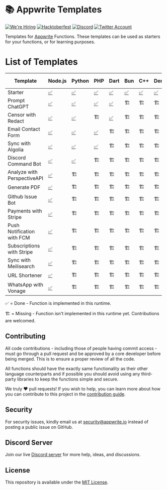 # 📚 Appwrite Templates

[![We're Hiring](https://img.shields.io/static/v1?label=We're&message=Hiring&color=blue&style=flat-square)](https://appwrite.io/company/careers)
[![Hacktoberfest](https://img.shields.io/static/v1?label=hacktoberfest&message=ready&color=191120&style=flat-square)](https://hacktoberfest.appwrite.io)
[![Discord](https://img.shields.io/discord/564160730845151244?label=discord&style=flat-square)](https://appwrite.io/discord?r=Github)
[![Twitter Account](https://img.shields.io/twitter/follow/appwrite?color=00acee&label=twitter&style=flat-square)](https://twitter.com/appwrite)

Templates for [Appwrite](https://appwrite.io/) Functions. These templates can be used as starters for your functions, or for learning purposes.

# List of Templates

<!-- TABLE:START -->
| Template                    | Node.js                               | Python                          | PHP                         | Dart                         | Bun              | C++              | Deno              | .NET                | Java              | Kotlin              | Node.js (TypeScript)         | Ruby              | Swift              |
| --------------------------- | ------------------------------------- | ------------------------------- | --------------------------- | ---------------------------- | ---------------- | ---------------- | ----------------- | ------------------- | ----------------- | ------------------- | ---------------------------- | ----------------- | ------------------ |
| Starter                     | [✅](node/starter)                     | [✅](python/starter)             | [✅](php/starter)            | [✅](dart/starter)            | [✅](bun/starter) | [✅](cpp/starter) | [✅](deno/starter) | [✅](dotnet/starter) | [✅](java/starter) | [✅](kotlin/starter) | [✅](node-typescript/starter) | [✅](ruby/starter) | [✅](swift/starter) |
| Prompt ChatGPT              | [✅](node/prompt-chatgpt)              | [✅](python/prompt_chatgpt)      | [✅](php/prompt-chatgpt)     | [✅](dart/prompt_chatgpt)     | 🏗️              | 🏗️              | 🏗️               | 🏗️                 | 🏗️               | 🏗️                 | 🏗️                          | 🏗️               | 🏗️                |
| Censor with Redact          | [✅](node/censor-with-redact)          | [✅](python/censor_with_redact)  | 🏗️                         | [✅](dart/censor_with_redact) | 🏗️              | 🏗️              | 🏗️               | 🏗️                 | 🏗️               | 🏗️                 | 🏗️                          | 🏗️               | 🏗️                |
| Email Contact Form          | [✅](node/email-contact-form)          | [✅](python/email_contact_form)  | [✅](php/email-contact-form) | 🏗️                          | 🏗️              | 🏗️              | 🏗️               | 🏗️                 | 🏗️               | 🏗️                 | 🏗️                          | 🏗️               | 🏗️                |
| Sync with Algolia           | [✅](node/sync-with-algolia)           | [✅](python/sync_with_algolia)   | [✅](php/sync-with-algolia)  | 🏗️                          | 🏗️              | 🏗️              | 🏗️               | 🏗️                 | 🏗️               | 🏗️                 | 🏗️                          | 🏗️               | 🏗️                |
| Discord Command Bot         | [✅](node/discord-command-bot)         | [✅](python/discord_command_bot) | 🏗️                         | 🏗️                          | 🏗️              | 🏗️              | 🏗️               | 🏗️                 | 🏗️               | 🏗️                 | 🏗️                          | 🏗️               | 🏗️                |
| Analyze with PerspectiveAPI | [✅](node/analyze-with-perspectiveapi) | 🏗️                             | 🏗️                         | 🏗️                          | 🏗️              | 🏗️              | 🏗️               | 🏗️                 | 🏗️               | 🏗️                 | 🏗️                          | 🏗️               | 🏗️                |
| Generate PDF                | [✅](node/generate-pdf)                | 🏗️                             | 🏗️                         | 🏗️                          | 🏗️              | 🏗️              | 🏗️               | 🏗️                 | 🏗️               | 🏗️                 | 🏗️                          | 🏗️               | 🏗️                |
| Github Issue Bot            | [✅](node/github-issue-bot)            | 🏗️                             | 🏗️                         | 🏗️                          | 🏗️              | 🏗️              | 🏗️               | 🏗️                 | 🏗️               | 🏗️                 | 🏗️                          | 🏗️               | 🏗️                |
| Payments with Stripe        | [✅](node/payments-with-stripe)        | 🏗️                             | 🏗️                         | 🏗️                          | 🏗️              | 🏗️              | 🏗️               | 🏗️                 | 🏗️               | 🏗️                 | 🏗️                          | 🏗️               | 🏗️                |
| Push Notification with FCM  | [✅](node/push-notification-with-fcm)  | 🏗️                             | 🏗️                         | 🏗️                          | 🏗️              | 🏗️              | 🏗️               | 🏗️                 | 🏗️               | 🏗️                 | 🏗️                          | 🏗️               | 🏗️                |
| Subscriptions with Stripe   | [✅](node/subscriptions-with-stripe)   | 🏗️                             | 🏗️                         | 🏗️                          | 🏗️              | 🏗️              | 🏗️               | 🏗️                 | 🏗️               | 🏗️                 | 🏗️                          | 🏗️               | 🏗️                |
| Sync with Meilisearch       | [✅](node/sync-with-meilisearch)       | 🏗️                             | 🏗️                         | 🏗️                          | 🏗️              | 🏗️              | 🏗️               | 🏗️                 | 🏗️               | 🏗️                 | 🏗️                          | 🏗️               | 🏗️                |
| URL Shortener               | [✅](node/url-shortener)               | 🏗️                             | 🏗️                         | 🏗️                          | 🏗️              | 🏗️              | 🏗️               | 🏗️                 | 🏗️               | 🏗️                 | 🏗️                          | 🏗️               | 🏗️                |
| WhatsApp with Vonage        | [✅](node/whatsapp-with-vonage)        | 🏗️                             | 🏗️                         | 🏗️                          | 🏗️              | 🏗️              | 🏗️               | 🏗️                 | 🏗️               | 🏗️                 | 🏗️                          | 🏗️               | 🏗️                |
<!-- TABLE:END -->

✅ = Done - Function is implemented in this runtime.

🏗️ = Missing - Function isn't implemented in this runtime yet. Contributions are welcomed.

## Contributing

All code contributions - including those of people having commit access - must go through a pull request and be approved by a core developer before being merged. This is to ensure a proper review of all the code.

All functions should have the exactly same functionality as their other language counterparts and if possible you should avoid using any third-party libraries to keep the functions simple and secure.

We truly ❤️ pull requests! If you wish to help, you can learn more about how you can contribute to this project in the [contribution guide](https://github.com/open-runtimes/.github/blob/main/CONTRIBUTING.md).


## Security

For security issues, kindly email us at [security@appwrite.io](mailto:security@appwrite.io) instead of posting a public issue on GitHub.

## Discord Server

Join our live [Discord server](https://appwrite.io/discord) for more help, ideas, and discussions.

## License

This repository is available under the [MIT License](./LICENSE).
